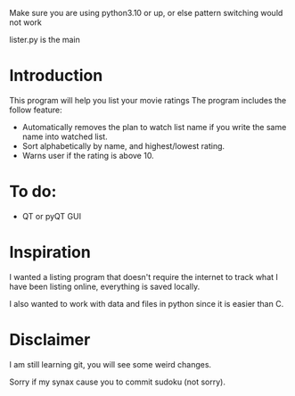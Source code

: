 Make sure you are using python3.10 or up, or else pattern switching would not work

lister.py is the main

# Introduction
This program will help you list your movie ratings
The program includes the follow feature:
* Automatically removes the plan to watch list name if you write the same name into watched list.
* Sort alphabetically by name, and highest/lowest rating.
* Warns user if the rating is above 10.

# To do:
* QT or pyQT GUI

# Inspiration 
I wanted a listing program that doesn't require the internet to track what I have been listing online, everything is saved locally.

I also wanted to work with data and files in python since it is easier than C.

# Disclaimer
I am still learning git, you will see some weird changes.

Sorry if my synax cause you to commit sudoku (not sorry).